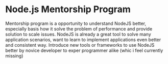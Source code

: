 # Node.js Mentorship Program
Mentorship program is a opportunity to understand NodeJS better, especially basis how it solve the problem of performance and provide solution to scale issues. NodeJS is already a great tool to solve many application scenarios, want to learn to implement applications even better and consistent way. Introduce new tools or frameworks to use NodeJS better by novice developer to exper programmer alike (whic i feel currently missing)
